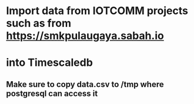 # Import data from IOTCOMM projects such as from https://smkpulaugaya.sabah.io
# into Timescaledb

## Make sure to copy data.csv to /tmp where postgresql can access it
